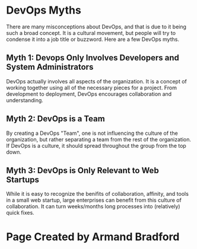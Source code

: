 # DevOps Myths

There are many misconceptions about DevOps, and that is due to it being such a broad concept. It is a cultural movement, but people
will try to condense it into a job title or buzzword. Here are a few DevOps myths.

## Myth 1: Devops Only Involves Developers and System Administrators

DevOps actually involves all aspects of the organization. It is a concept of working together using all of the necessary pieces for 
a project. From development to deployment, DevOps encourages collaboration and understanding.

## Myth 2: DevOps is a Team

By creating a DevOps "Team", one is not influencing the culture of the organization, but rather separating a team from the rest of 
the organization. If DevOps is a culture, it should spread throughout the group from the top down.

## Myth 3: DevOps is Only Relevant to Web Startups

While it is easy to recognize the benifits of collaboration, affinity, and tools in a small web startup, large enterprises can 
benefit from this culture of collaboration. It can turn weeks/months long processes into (relatively) quick fixes.


# Page Created by Armand Bradford

